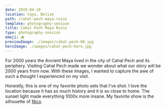 ```yaml
---
date: 2019-04-10
location: Cayo, Belize
path: /cahal-pech-maya-ruins
template: photography-session
title: Cahal Pech Maya Ruins
type: photography-session
emoji: ⛺️
previewImage: ./images/cahal-pech-04.jpg
heroImage: ./images/cahal-pech-hero.jpg
---
```


For 2000 years the Ancient Maya lived in the city of Cahal Pech and its periphery.
Visiting Cahal Pech made we wonder about what our story will be 2000 years from now.
With these images, I wanted to capture the awe of such a thought I experienced on my visit.

Honestly, this is one of my favorite photo sets that I've shot. I love the location because
it has so much history and it is so close to home. The sunset light made everything 1000x more insane.
My favorite show is the silhouette of [Nico](https://www.instagram.com/nico.ssuave/).